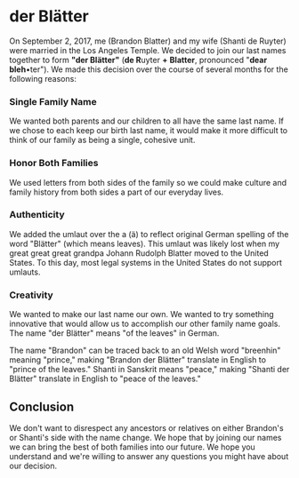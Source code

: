 # der Blätter

On September 2, 2017, me (Brandon Blatter) and my wife (Shanti de Ruyter) were married in the Los Angeles Temple.  We decided to join our last names together to form **"der Blätter"** (**de R**uyter **+** **Blatter**, pronounced "**dear** **bleh**•ter").  We made this decision over the course of several months for the following reasons:

### Single Family Name

We wanted both parents and our children to all have the same last name.  If we chose to each keep our birth last name, it would make it more difficult to think of our family as being a single, cohesive unit.

### Honor Both Families

We used letters from both sides of the family so we could make culture and family history from both sides a part of our everyday lives.

### Authenticity

We added the umlaut over the a (ä) to reflect original German spelling of the word "Blätter" (which means leaves).  This umlaut was likely lost when my great great great grandpa Johann Rudolph Blatter moved to the United States.  To this day, most legal systems in the United States do not support umlauts.

### Creativity

We wanted to make our last name our own.  We wanted to try something innovative that would allow us to accomplish our other family name goals.  The name "der Blätter" means "of the leaves" in German.

The name "Brandon" can be traced back to an old Welsh word "breenhin" meaning "prince," making "Brandon der Blätter" translate in English to "prince of the leaves."  Shanti in Sanskrit means "peace," making "Shanti der Blätter" translate in English to "peace of the leaves."

## Conclusion

We don't want to disrespect any ancestors or relatives on either Brandon's or Shanti's side with the name change.  We hope that by joining our names we can bring the best of both families into our future.  We hope you understand and we're willing to answer any questions you might have about our decision.
